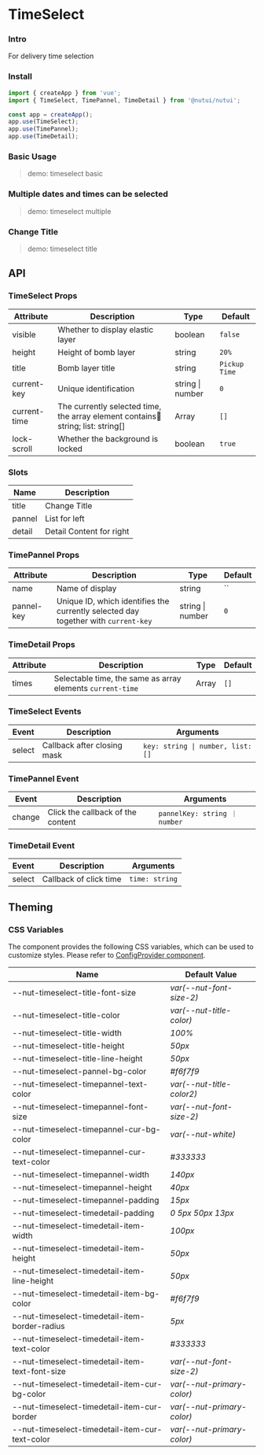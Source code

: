 # TimeSelect

### Intro

For delivery time selection

### Install

```js
import { createApp } from 'vue';
import { TimeSelect, TimePannel, TimeDetail } from '@nutui/nutui';

const app = createApp();
app.use(TimeSelect);
app.use(TimePannel);
app.use(TimeDetail);
```

### Basic Usage

> demo: timeselect basic

### Multiple dates and times can be selected

> demo: timeselect multiple

### Change Title

> demo: timeselect title

## API

### TimeSelect Props

| Attribute | Description | Type | Default |
| --- | --- | --- | --- |
| visible | Whether to display elastic layer | boolean | `false` |
| height | Height of bomb layer | string | `20%` |
| title | Bomb layer title | string | `Pickup Time` |
| current-key | Unique identification | string \| number | `0` |
| current-time | The currently selected time, the array element contains:key: string; list: string[] | Array | `[]` |
| lock-scroll | Whether the background is locked | boolean | `true` |

### Slots

| Name | Description |
| --- | --- |
| title | Change Title |
| pannel | List for left |
| detail | Detail Content for right |

### TimePannel Props

| Attribute | Description | Type | Default |
| --- | --- | --- | --- |
| name | Name of display | string | `` |
| pannel-key | Unique ID, which identifies the currently selected day together with `current-key` | string \| number | `0` |

### TimeDetail Props

| Attribute | Description | Type | Default |
| --- | --- | --- | --- |
| times | Selectable time, the same as array elements `current-time` | Array | `[]` |

### TimeSelect Events

| Event | Description | Arguments |
| --- | --- | --- |
| select | Callback after closing mask | `key: string \| number, list: []` |

### TimePannel Event

| Event | Description | Arguments |
| --- | --- | --- |
| change | Click the callback of the content | `pannelKey: string ｜ number` |

### TimeDetail Event

| Event | Description | Arguments |
| --- | --- | --- |
| select | Callback of click time | `time: string` |

## Theming

### CSS Variables

The component provides the following CSS variables, which can be used to customize styles. Please refer to [ConfigProvider component](#/en-US/component/configprovider).

| Name | Default Value |
| --- | --- |
| --nut-timeselect-title-font-size | _var(--nut-font-size-2)_ |
| --nut-timeselect-title-color | _var(--nut-title-color)_ |
| --nut-timeselect-title-width | _100%_ |
| --nut-timeselect-title-height | _50px_ |
| --nut-timeselect-title-line-height | _50px_ |
| --nut-timeselect-pannel-bg-color | _#f6f7f9_ |
| --nut-timeselect-timepannel-text-color | _var(--nut-title-color2)_ |
| --nut-timeselect-timepannel-font-size | _var(--nut-font-size-2)_ |
| --nut-timeselect-timepannel-cur-bg-color | _var(--nut-white)_ |
| --nut-timeselect-timepannel-cur-text-color | _#333333_ |
| --nut-timeselect-timepannel-width | _140px_ |
| --nut-timeselect-timepannel-height | _40px_ |
| --nut-timeselect-timepannel-padding | _15px_ |
| --nut-timeselect-timedetail-padding | _0 5px 50px 13px_ |
| --nut-timeselect-timedetail-item-width | _100px_ |
| --nut-timeselect-timedetail-item-height | _50px_ |
| --nut-timeselect-timedetail-item-line-height | _50px_ |
| --nut-timeselect-timedetail-item-bg-color | _#f6f7f9_ |
| --nut-timeselect-timedetail-item-border-radius | _5px_ |
| --nut-timeselect-timedetail-item-text-color | _#333333_ |
| --nut-timeselect-timedetail-item-text-font-size | _var(--nut-font-size-2)_ |
| --nut-timeselect-timedetail-item-cur-bg-color | _var(--nut-primary-color)_ |
| --nut-timeselect-timedetail-item-cur-border | _var(--nut-primary-color)_ |
| --nut-timeselect-timedetail-item-cur-text-color | _var(--nut-primary-color)_ |
